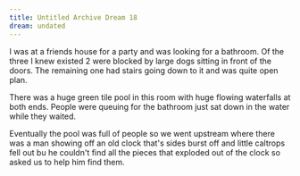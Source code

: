 ```yaml
---
title: Untitled Archive Dream 18
dream: undated
---
```


I was at a friends <!-- JM RM SM --> house for a party and was looking for a bathroom. Of the three I knew existed 2 were blocked by large dogs sitting in front of the doors. The remaining one had stairs going down to it and was quite open plan.

There was a huge green tile pool in this room with huge flowing waterfalls at both ends. People were queuing for the bathroom just sat down in the water while they waited.

Eventually the pool was full of people so we went upstream where there was a man showing off an old clock that's sides burst off and little caltrops fell out bu he couldn't find all the pieces that exploded out of the clock so asked us to help him find them.